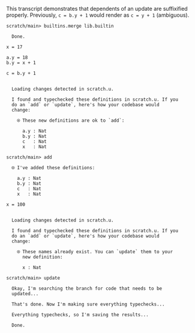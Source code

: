 This transcript demonstrates that dependents of an update are suffixified properly. Previously, `c = b.y + 1` would
render as `c = y + 1` (ambiguous).

``` ucm
scratch/main> builtins.merge lib.builtin

  Done.

```
``` unison
x = 17

a.y = 18
b.y = x + 1

c = b.y + 1
```

``` ucm

  Loading changes detected in scratch.u.

  I found and typechecked these definitions in scratch.u. If you
  do an `add` or `update`, here's how your codebase would
  change:
  
    ⍟ These new definitions are ok to `add`:
    
      a.y : Nat
      b.y : Nat
      c   : Nat
      x   : Nat

```
``` ucm
scratch/main> add

  ⍟ I've added these definitions:
  
    a.y : Nat
    b.y : Nat
    c   : Nat
    x   : Nat

```
``` unison
x = 100
```

``` ucm

  Loading changes detected in scratch.u.

  I found and typechecked these definitions in scratch.u. If you
  do an `add` or `update`, here's how your codebase would
  change:
  
    ⍟ These names already exist. You can `update` them to your
      new definition:
    
      x : Nat

```
``` ucm
scratch/main> update

  Okay, I'm searching the branch for code that needs to be
  updated...

  That's done. Now I'm making sure everything typechecks...

  Everything typechecks, so I'm saving the results...

  Done.

```
